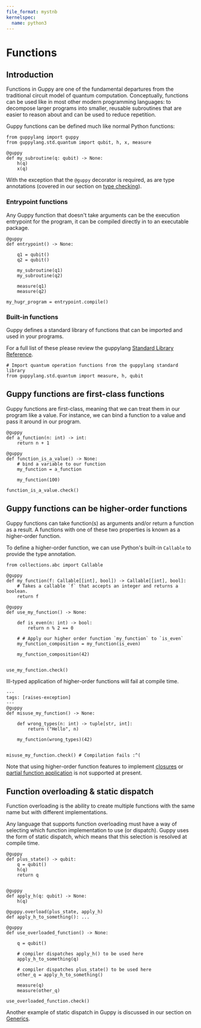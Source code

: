 ```yaml
---
file_format: mystnb
kernelspec:
  name: python3
---
```


# Functions

## Introduction


Functions in Guppy are one of the fundamental departures from the traditional circuit model of quantum computation. Conceptually, functions can be used like in most other modern programming languages: to decompose larger programs into smaller, reusable subroutines that are easier to reason about and can be used to reduce repetition.

Guppy functions can be defined much like normal Python functions:

```{code-cell} ipython3
from guppylang import guppy
from guppylang.std.quantum import qubit, h, x, measure

@guppy
def my_subroutine(q: qubit) -> None:
    h(q)
    x(q)
```

With the exception that the `@guppy` decorator is required, as are type annotations (covered in our section on [type checking](static.md#type-checking)).

### Entrypoint functions

Any Guppy function that doesn't take arguments can be the execution entrypoint for the program, it can be compiled directly in to an executable package.

```{code-cell} ipython3
@guppy
def entrypoint() -> None:

    q1 = qubit()
    q2 = qubit()

    my_subroutine(q1)
    my_subroutine(q2)

    measure(q1)
    measure(q2)

my_hugr_program = entrypoint.compile()
```

### Built-in functions

Guppy defines a standard library of functions that can be imported and used in your programs.

For a full list of these please review the guppylang [Standard Library Reference](../api/std.md).

```{code-cell} ipython3
# Import quantum operation functions from the guppylang standard library
from guppylang.std.quantum import measure, h, qubit
```

## Guppy functions are first-class functions

Guppy functions are first-class, meaning that we can treat them in our program like a value. For instance, we can bind a function to a value and pass it around in our program.

```{code-cell} ipython3
@guppy
def a_function(n: int) -> int:
    return n + 1
    
@guppy
def function_is_a_value() -> None:
    # bind a variable to our function
    my_function = a_function
    
    my_function(100)

function_is_a_value.check()
```

## Guppy functions can be higher-order functions

Guppy functions can take function(s) as arguments and/or return a function as a result. A functions with one of these two properties is known as a higher-order function.

To define a higher-order function, we can use Python's built-in `Callable` to provide the type annotation.

```{code-cell} ipython3
from collections.abc import Callable

@guppy
def my_function(f: Callable[[int], bool]) -> Callable[[int], bool]:
    # Takes a callable `f` that accepts an integer and returns a boolean.
    return f

@guppy
def use_my_function() -> None:

    def is_even(n: int) -> bool:
        return n % 2 == 0
    
    # # Apply our higher order function `my_function` to `is_even`
    my_function_composition = my_function(is_even)
    
    my_function_composition(42)
    

use_my_function.check()
```

Ill-typed application of higher-order functions will fail at compile time.

```{code-cell} ipython3
---
tags: [raises-exception]
---
@guppy
def misuse_my_function() -> None:

    def wrong_types(n: int) -> tuple[str, int]:
        return ("Hello", n)

    my_function(wrong_types)(42)
    

misuse_my_function.check() # Compilation fails :^(
```

Note that using higher-order function features to implement [closures](https://en.wikipedia.org/wiki/Closure_(computer_programming)) or [partial function application](https://en.wikipedia.org/wiki/Partial_application) is not supported at present.

## Function overloading & static dispatch

Function overloading is the ability to create multiple functions with the same name but with different implementations.

Any language that supports function overloading must have a way of selecting which function implementation to use (or dispatch). Guppy uses the form of static dispatch, which means that this selection is resolved at compile time.

```{code-cell} ipython3
@guppy
def plus_state() -> qubit:
    q = qubit()
    h(q)
    return q


@guppy
def apply_h(q: qubit) -> None:
    h(q)

@guppy.overload(plus_state, apply_h)
def apply_h_to_something(): ...

@guppy
def use_overloaded_function() -> None:

    q = qubit()
    
    # compiler dispatches apply_h() to be used here
    apply_h_to_something(q)

    # compiler dispatches plus_state() to be used here
    other_q = apply_h_to_something()

    measure(q)
    measure(other_q)

use_overloaded_function.check()
```

Another example of static dispatch in Guppy is discussed in our section on [Generics](static.md#generics).

